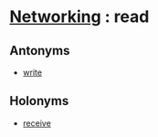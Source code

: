 # [Networking][1] : read

## Antonyms

  - [write](write.md)

## Holonyms

  - [receive](receive.md)

[1]: README.md

